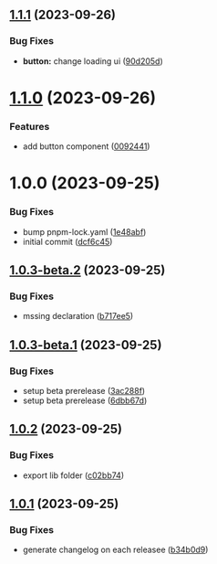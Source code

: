 ## [1.1.1](https://github.com/johngerome/vue-ui/compare/v1.1.0...v1.1.1) (2023-09-26)


### Bug Fixes

* **button:** change loading ui ([90d205d](https://github.com/johngerome/vue-ui/commit/90d205dc2e3e7b01ff2cbf497d773ceeabec6fb1))

# [1.1.0](https://github.com/johngerome/vue-ui/compare/v1.0.0...v1.1.0) (2023-09-26)


### Features

* add button component ([0092441](https://github.com/johngerome/vue-ui/commit/0092441581c150ee832a212caa323232f5686f1e))

# 1.0.0 (2023-09-25)


### Bug Fixes

* bump pnpm-lock.yaml ([1e48abf](https://github.com/johngerome/vue-ui/commit/1e48abf129d83c2906f06c15b713e7937698ed15))
* initial commit ([dcf6c45](https://github.com/johngerome/vue-ui/commit/dcf6c45dd5d0b91e6f781309468b33703c504cd0))

## [1.0.3-beta.2](https://github.com/johngerome/vue-ui/compare/v1.0.3-beta.1...v1.0.3-beta.2) (2023-09-25)

### Bug Fixes

- mssing declaration ([b717ee5](https://github.com/johngerome/vue-ui/commit/b717ee5a10affcde92d567fee46a0613c6eaecc6))

## [1.0.3-beta.1](https://github.com/johngerome/vue-ui/compare/v1.0.2...v1.0.3-beta.1) (2023-09-25)

### Bug Fixes

- setup beta prerelease ([3ac288f](https://github.com/johngerome/vue-ui/commit/3ac288f2c114ac596e4ecc93e26c7b1922cb8b03))
- setup beta prerelease ([6dbb67d](https://github.com/johngerome/vue-ui/commit/6dbb67d3b4ff56f244622dafbaf11c0200b0c364))

## [1.0.2](https://github.com/johngerome/vue-ui/compare/v1.0.1...v1.0.2) (2023-09-25)

### Bug Fixes

- export lib folder ([c02bb74](https://github.com/johngerome/vue-ui/commit/c02bb74f665f0d72deb2983f609bf74b23a64365))

## [1.0.1](https://github.com/johngerome/vue-ui/compare/v1.0.0...v1.0.1) (2023-09-25)

### Bug Fixes

- generate changelog on each releasee ([b34b0d9](https://github.com/johngerome/vue-ui/commit/b34b0d9ed6f508d0d11dacced4b49e36c4703692))
